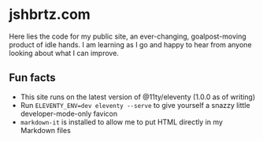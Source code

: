 # jshbrtz.com
Here lies the code for my public site, an ever-changing, goalpost-moving product of idle hands. I am learning as I go and happy to hear from anyone looking about what I can improve.

## Fun facts
* This site runs on the latest version of @11ty/eleventy (1.0.0 as of writing)
* Run `ELEVENTY_ENV=dev eleventy --serve` to give yourself a snazzy little developer-mode-only favicon
* `markdown-it` is installed to allow me to put HTML directly in my Markdown files
